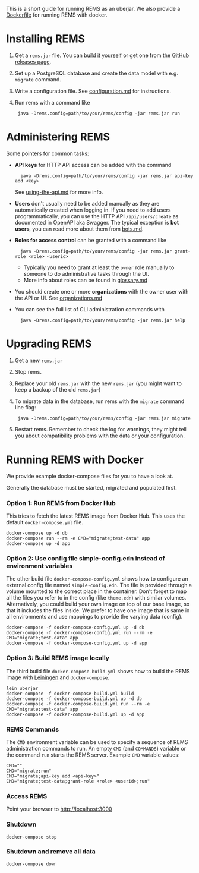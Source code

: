 This is a short guide for running REMS as an uberjar. We also provide a [Dockerfile](../Dockerfile) for running REMS with docker.

# Installing REMS

1. Get a `rems.jar` file. You can [build it yourself](development.md) or get one from the [GitHub releases page](https://github.com/CSCfi/rems/releases).
1. Set up a PostgreSQL database and create the data model with e.g. `migrate` command.
1. Write a configuration file. See [configuration.md](configuration.md) for instructions.
1. Run rems with a command like

        java -Drems.config=path/to/your/rems/config -jar rems.jar run

# Administering REMS

Some pointers for common tasks:

- **API keys** for HTTP API access can be added with the command

        java -Drems.config=path/to/your/rems/config -jar rems.jar api-key add <key>

  See [using-the-api.md](using-the-api.md) for more info.
- **Users** don't usually need to be added manually as they are automatically created when logging in.
  If you need to add users programmatically, you can use the HTTP API `/api/users/create` as documented in OpenAPI aka Swagger.
  The typical exception is **bot users**, you can read more about them from [bots.md](bots.md).
- **Roles for access control** can be granted with a command like

        java -Drems.config=path/to/your/rems/config -jar rems.jar grant-role <role> <userid>

  - Typically you need to grant at least the `owner` role manually to someone to do administrative tasks through the UI.
  - More info about roles can be found in [glossary.md](glossary.md)
- You should create one or more **organizations** with the owner user with the API or UI. See [organizations.md](organizations.md)
- You can see the full list of CLI administration commands with

        java -Drems.config=path/to/your/rems/config -jar rems.jar help

# Upgrading REMS

1. Get a new `rems.jar`
1. Stop rems.
1. Replace your old `rems.jar` with the new `rems.jar` (you might want to keep a backup of the old `rems.jar`)
1. To migrate data in the database, run rems with the `migrate` command line flag:

        java -Drems.config=path/to/your/rems/config -jar rems.jar migrate

1. Restart rems. Remember to check the log for warnings, they might tell you about compatibility problems with the data or your configuration.

# Running REMS with Docker

We provide example docker-compose files for you to have a look at. 

Generally the database must be started, migrated and populated first.

### Option 1: Run REMS from Docker Hub

This tries to fetch the latest REMS image from Docker Hub. This uses the default `docker-compose.yml` file.

    docker-compose up -d db
    docker-compose run --rm -e CMD="migrate;test-data" app
    docker-compose up -d app
    
### Option 2: Use config file simple-config.edn instead of environment variables

The other build file `docker-compose-config.yml` shows how to configure an external config file named `simple-config.edn`. The file is provided through a volume mounted to the correct place in the container. Don't forget to map all the files you refer to in the config (like `theme.edn`) with similar volumes. Alternatively, you could build your own image on top of our base image, so that it includes the files inside. We prefer to have one image that is same in all environments and use mappings to provide the varying data (config).

    docker-compose -f docker-compose-config.yml up -d db
    docker-compose -f docker-compose-config.yml run --rm -e CMD="migrate;test-data" app
    docker-compose -f docker-compose-config.yml up -d app

### Option 3: Build REMS image locally

The third build file `docker-compose-build-yml` shows how to build the REMS image with [Leiningen](https://leiningen.org/) and `docker-compose`.

    lein uberjar
    docker-compose -f docker-compose-build.yml build
    docker-compose -f docker-compose-build.yml up -d db
    docker-compose -f docker-compose-build.yml run --rm -e CMD="migrate;test-data" app
    docker-compose -f docker-compose-build.yml up -d app

### REMS Commands
The `CMD` environment variable can be used to specify a sequence of REMS administration commands to run. An empty `CMD` (and `COMMANDS`) variable or the command `run` starts the REMS server. Example `CMD` variable values:

    CMD=""
    CMD="migrate;run"
    CMD="migrate;api-key add <api-key>"
    CMD="migrate;test-data;grant-role <role> <userid>;run"

### Access REMS

Point your browser to <http://localhost:3000>

### Shutdown

    docker-compose stop

### Shutdown and remove all data

    docker-compose down
